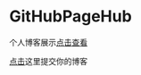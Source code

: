 # GitHubPageHub
个人博客展示[点击查看](https://hellogithub-team.github.io/GitHubPageHub/)

[点击](howto.md)这里提交你的博客

